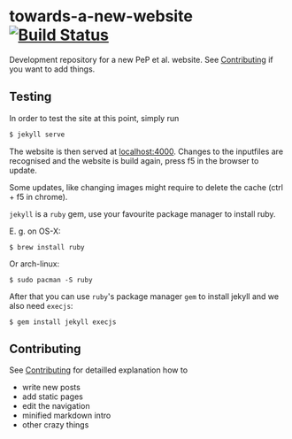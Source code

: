 towards-a-new-website [![Build Status](https://travis-ci.org/pep-dortmund/towards-a-new-website.svg?branch=master)](https://travis-ci.org/pep-dortmund/towards-a-new-website)
=====================

Development repository for a new PeP et al. website.
See [Contributing](CONTRIBUTING.md) if you want to add things.


## Testing
In order to test the site at this point, simply run

```bash
$ jekyll serve
```
The website is then served at [localhost:4000](http://localhost:4000).
Changes to the inputfiles are recognised and the website is build again,
press f5 in the browser to update.

Some updates, like changing images might require to delete the cache (ctrl + f5 in chrome).


`jekyll` is a `ruby` gem, use your favourite package manager
to install ruby.

E. g. on OS-X:

```
$ brew install ruby
```

Or arch-linux:
```
$ sudo pacman -S ruby
```

After that you can use `ruby`'s package manager `gem` to install
jekyll and we also need `execjs`:

```
$ gem install jekyll execjs
```

## Contributing

See [Contributing](CONTRIBUTING.md) for detailled explanation how to
- write new posts
- add static pages
- edit the navigation
- minified markdown intro
- other crazy things
